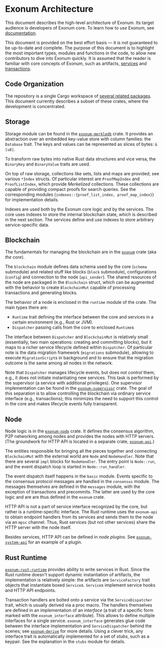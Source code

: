 # Exonum Architecture

This document describes the high-level architecture of Exonum. Its target
audience is developers of Exonum core. To learn how to *use* Exonum, see
[documentation].

[documentation]: https://exonum.com/doc/

This document is provided on the best effort basis — it is not guaranteed to be
up-to-date and complete. The purpose of this document is to highlight the most
important types, modules and functions in the code, to allow new contributors to
dive into Exonum quickly. It is assumed that the reader is familiar with core
concepts of Exonum, such as artifacts, [services] and [transactions].

[services]: https://exonum.com/doc/version/latest/architecture/services/
[transactions]: https://exonum.com/doc/version/latest/architecture/transactions/

## Code Organization

The repository is a single Cargo workspace of
[several related packages](README.md#contents).
This document currently describes a subset of these crates, where the development
is concentrated.

## Storage

Storage module can be found in the [`exonum-merkledb`] crate.
It provides an abstraction over an embedded key-value store with column families:
the `Database` trait. The keys and values can be represented as slices of bytes:
`&[u8]`.

To transform raw bytes into native Rust data structures and vice versa, the
`BinaryKey` and `BinaryValue` traits are used.

On top of raw storage, collections like sets, lists and maps are provided; see
various `*Index` structs. Of particular interest are `ProofMapIndex` and `ProofListIndex`,
which provide *Merkelized* collections. These collections are capable
of providing compact proofs for search queries. See the corresponding modules
(`indexes::{proof_list_index, proof_map_index}`) for implementation details.

Indexes are used both by the Exonum core logic and by the services. The core
uses indexes to store the internal blockchain state, which is described in the
next section. The services define and use indexes to store arbitrary
service-specific data.

[`exonum-merkledb`]: components/merkledb

## Blockchain

The fundamentals for managing the blockchain are in the [`exonum`] crate (aka *the core*).

The `blockchain` module defines data schema used by the core (`schema` submodule)
and related stuff like blocks (`block` submodule), configurations (`config`) and
connection to the node (`api_sender`). The shared resources of the node are packaged
in the `Blockchain` struct, which can be augmented with the behavior
to create `BlockchainMut` capable of processing transactions and generating blocks.

The behavior of a node is enclosed in the `runtime` module of the crate. The main
types there are:

- `Runtime` trait defining the interface between the core and services in a certain
  environment (e.g., Rust or JVM).
- `Dispatcher` passing calls from the core to enclosed `Runtime`s

The interface between `Dispatcher` and `BlockchainMut` is relatively small (essentially,
two main operations: creating and committing blocks), but it maps to a richer
service lifecycle defined within `Dispatcher`. Of particular note is the data
migration framework (`migrations` submodule), allowing to execute `MigrationScript`s
in background and to ensure that the migration outcome is the same among all nodes
in the network.

Note that `Dispatcher` manages lifecycle events, but does not *control* them; e.g.,
it does not initiate instantiating new services. This task is performed by
the supervisor (a service with additional privileges). One supervisor implementation
can be found in the [`exonum-supervisor`] crate. The goal of this separation
is to allow controlling the blockchain via ordinary service interface (e.g., transactions);
this minimizes the need to support this control in the core and makes lifecycle
events fully transparent.

[`exonum`]: exonum
[`exonum-supervisor`]: services/supervisor

## Node

Node logic is in the [`exonum-node`] crate. It defines the consensus algorithm,
P2P networking among nodes and provides the nodes with HTTP servers.
(The groundwork for HTTP API is located in a separate crate, [`exonum-api`].)

The entities responsible for bringing all the pieces together and connecting
`BlockchainMut` with the external world are `Node` and `NodeHandler`. Note
that there are several `impl` blocks for `NodeHandler`.
The entry point is `Node::run`, and the event dispatch loop is started in
`Node::run_handler`.

The event dispatch itself happens in the `basic` module.
Events specific to the consensus protocol messages are handled in the
`consensus` module. The messages themselves are defined in
the `messages` module, with the exception of transactions and precommits.
The latter are used by the core logic and are are thus defined
in the `exonum` crate.

HTTP API is not a part of service interface recognized by the core,
but rather is a runtime-specific interface. The Rust runtime uses the `exonum-api`
to obtain endpoint handlers from its services and sends them to the node via
an `mpsc` channel. Thus, Rust services (but not other services) share the HTTP
server with the node itself.

Besides services, HTTP API can be defined in *node plugins*. See [`exonum-system-api`]
for an example of a plugin.

[`exonum-node`]: exonum-node
[`exonum-api`]: components/api
[`exonum-system-api`]: components/system-api

## Rust Runtime

[`exonum-rust-runtime`] provides ability to write services in Rust.
Since the Rust runtime doesn't support dynamic instantiation of artifacts,
the implementation is relatively simple: the artifacts are `ServiceFactory`
trait objects that instantiate boxed `Service`s. `Service`s
implement service hooks and HTTP API endpoints.

Transaction handlers are bolted onto a service via the `ServiceDispatcher` trait,
which is usually derived via a proc macro. The handlers themselves are defined
in an implementation of an *interface* (a trait of a specific form marked
with the `exonum_interface` attribute). This allows to define multiple
interfaces for a single service. `exonum_interface` generates glue code between
the interface implementation and `ServiceDispatcher` behind the scenes;
see [`exonum-derive`] for more details. Using a clever trick, any interface trait
is automatically implemented for a set of *stubs*, such as a keypair.
See the explanation in the `stubs` module for details.

[`exonum-rust-runtime`]: runtimes/rust
[`exonum-derive`]: components/derive
